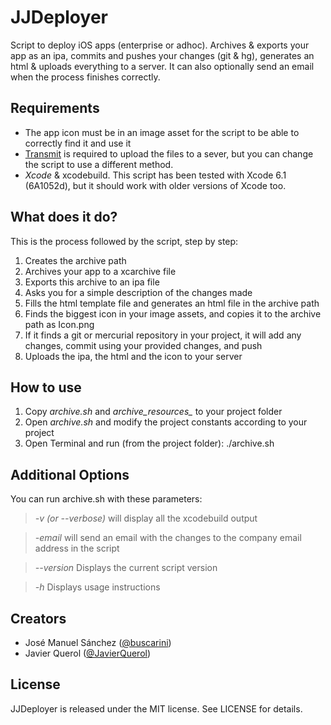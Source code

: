 # JJDeployer

Script to deploy iOS apps (enterprise or adhoc). Archives &amp; exports your app as an ipa, commits and pushes your changes (git &amp; hg), generates an html &amp; uploads everything to a server. It can also optionally send an email when the process finishes correctly.

## Requirements

- The app icon must be in an image asset for the script to be able to correctly find it and use it
- [Transmit](http://panic.com/transmit/) is required to upload the files to a sever, but you can change the script to use a different method.
- *Xcode* & xcodebuild. This script has been tested with Xcode 6.1 (6A1052d), but it should work with older versions of Xcode too.

## What does it do?

This is the process followed by the script, step by step:

1. Creates the archive path
2. Archives your app to a xcarchive file
3. Exports this archive to an ipa file
4. Asks you for a simple description of the changes made
5. Fills the html template file and generates an html file in the archive path
6. Finds the biggest icon in your image assets, and copies it to the archive path as Icon.png
7. If it finds a git or mercurial repository in your project, it will add any changes, commit using your provided changes, and push
8. Uploads the ipa, the html and the icon to your server

## How to use

1. Copy *archive.sh* and *archive_resources_* to your project folder
2. Open *archive.sh* and modify the project constants according to your project
3. Open Terminal and run (from the project folder): ./archive.sh

## Additional Options

You can run archive.sh with these parameters:

> *-v (or --verbose)* will display all the xcodebuild output

> *-email* will send an email with the changes to the company email address in the script

> *--version* Displays the current script version

> *-h* Displays usage instructions

## Creators

- José Manuel Sánchez ([@buscarini](https://twitter.com/buscarini))
- Javier Querol ([@JavierQuerol](https://twitter.com/JavierQuerol))

## License

JJDeployer is released under the MIT license. See LICENSE for details.
